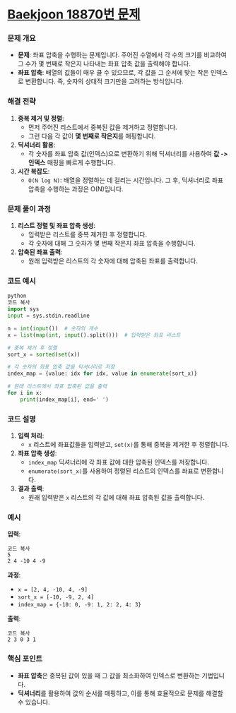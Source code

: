 # [Baekjoon 18870번 문제](https://www.acmicpc.net/problem/18870)

### 문제 개요

- **문제**: 좌표 압축을 수행하는 문제입니다. 주어진 수열에서 각 수의 크기를 비교하여 그 수가 몇 번째로 작은지 나타내는 좌표 압축 값을 출력해야 합니다.
- **좌표 압축**: 배열의 값들이 매우 클 수 있으므로, 각 값을 그 순서에 맞는 작은 인덱스로 변환합니다. 즉, 숫자의 상대적 크기만을 고려하는 방식입니다.

### 해결 전략

1. **중복 제거 및 정렬**:
    - 먼저 주어진 리스트에서 중복된 값을 제거하고 정렬합니다.
    - 그런 다음 각 값이 **몇 번째로 작은지**를 매핑합니다.
2. **딕셔너리 활용**:
    - 각 숫자를 좌표 압축 값(인덱스)으로 변환하기 위해 딕셔너리를 사용하여 **값 -> 인덱스** 매핑을 빠르게 수행합니다.
3. **시간 복잡도**:
    - `O(N log N)`: 배열을 정렬하는 데 걸리는 시간입니다. 그 후, 딕셔너리로 좌표 압축을 수행하는 과정은 O(N)입니다.

### 문제 풀이 과정

1. **리스트 정렬 및 좌표 압축 생성**:
    - 입력받은 리스트를 중복 제거한 후 정렬합니다.
    - 각 숫자에 대해 그 숫자가 몇 번째 작은지 좌표 압축을 수행합니다.
2. **압축된 좌표 출력**:
    - 원래 입력받은 리스트의 각 숫자에 대해 압축된 좌표를 출력합니다.

### 코드 예시

```python
python
코드 복사
import sys
input = sys.stdin.readline

n = int(input())  # 숫자의 개수
x = list(map(int, input().split()))  # 입력받은 좌표 리스트

# 중복 제거 후 정렬
sort_x = sorted(set(x))

# 각 숫자의 좌표 압축 값을 딕셔너리로 저장
index_map = {value: idx for idx, value in enumerate(sort_x)}

# 원래 리스트에서 좌표 압축된 값을 출력
for i in x:
    print(index_map[i], end=' ')

```

### 코드 설명

1. **입력 처리**:
    - `x` 리스트에 좌표값들을 입력받고, `set(x)`를 통해 중복을 제거한 후 정렬합니다.
2. **좌표 압축 생성**:
    - `index_map` 딕셔너리에 각 좌표 값에 대한 압축된 인덱스를 저장합니다.
    - `enumerate(sort_x)`를 사용하여 정렬된 리스트의 인덱스를 좌표로 변환합니다.
3. **결과 출력**:
    - 원래 입력받은 `x` 리스트의 각 값에 대해 좌표 압축된 값을 출력합니다.

### 예시

**입력**:

```
코드 복사
5
2 4 -10 4 -9

```

**과정**:

- `x = [2, 4, -10, 4, -9]`
- `sort_x = [-10, -9, 2, 4]`
- `index_map = {-10: 0, -9: 1, 2: 2, 4: 3}`

**출력**:

```
코드 복사
2 3 0 3 1

```

### 핵심 포인트

- **좌표 압축**은 중복된 값이 있을 때 그 값을 최소화하여 인덱스로 변환하는 기법입니다.
- **딕셔너리**를 활용하여 값의 순서를 매핑하고, 이를 통해 효율적으로 문제를 해결할 수 있습니다.
